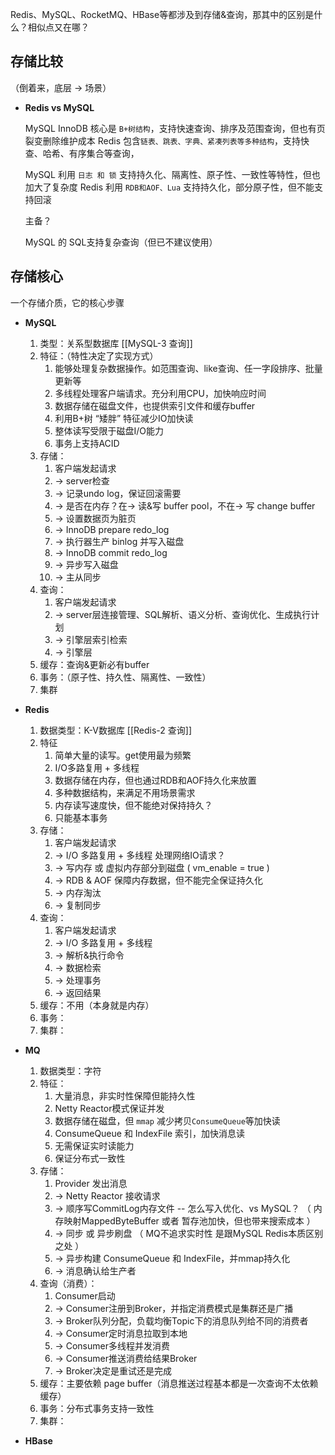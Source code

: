 Redis、MySQL、RocketMQ、HBase等都涉及到存储&查询，那其中的区别是什么？相似点又在哪？

## 存储比较

（倒着来，底层 -> 场景）

-  **Redis vs MySQL**

	MySQL InnoDB 核心是 `B+树结构`，支持快速查询、排序及范围查询，但也有页裂变删除维护成本
	Redis 包含`链表、跳表、字典、紧凑列表等多种结构`，支持快查、哈希、有序集合等查询，
	
	MySQL 利用 `日志 和 锁` 支持持久化、隔离性、原子性、一致性等特性，但也加大了复杂度
	Redis 利用 `RDB和AOF、Lua` 支持持久化，部分原子性，但不能支持回滚
	
	主备？
	
	MySQL 的 SQL支持复杂查询（但已不建议使用）

## 存储核心

一个存储介质，它的核心步骤
-  **MySQL** 
    1.  类型：关系型数据库  [[MySQL-3 查询]]
    2.  特征：（特性决定了实现方式）
	    1.  能够处理复杂数据操作。如范围查询、like查询、任一字段排序、批量更新等
	    2.  多线程处理客户端请求。充分利用CPU，加快响应时间
	    3.  数据存储在磁盘文件，也提供索引文件和缓存buffer
	    4.  利用B+树 “矮胖” 特征减少IO加快读
	    5.  整体读写受限于磁盘I/O能力
	    6.  事务上支持ACID
    3.  存储：
	    1.  客户端发起请求
	    2.  -> server检查 
	    3.  -> 记录undo log，保证回滚需要
	    4.  -> 是否在内存？在-> 读&写 buffer pool，不在-> 写 change buffer
	    5.  -> 设置数据页为脏页
	    6.  -> InnoDB  prepare  redo_log
	    7.  -> 执行器生产 binlog 并写入磁盘
	    8.  -> InnoDB  commit  redo_log
	    9.  -> 异步写入磁盘
	    10.  -> 主从同步
    4.  查询：
	    1.  客户端发起请求
	    2.  -> server层连接管理、SQL解析、语义分析、查询优化、生成执行计划
	    3.  -> 引擎层索引检索
	    4.  -> 引擎层
    5.  缓存：查询&更新必有buffer
    6.  事务：（原子性、持久性、隔离性、一致性）
    7.  集群


-  **Redis**
    1.  数据类型：K-V数据库  [[Redis-2 查询]]
    2.  特征
	    1.  简单大量的读写。get使用最为频繁
	    2.  I/O多路复用 + 多线程
	    3.  数据存储在内存，但也通过RDB和AOF持久化来放置
	    4.  多种数据结构，来满足不用场景需求
	    5.  内存读写速度快，但不能绝对保持持久？
	    6.  只能基本事务
    3.  存储：
	    1.  客户端发起请求
	    2.  -> I/O 多路复用 + 多线程 处理网络IO请求？
	    3.  -> 写内存 或 虚拟内存部分到磁盘 ( vm_enable = true )
	    4.  -> RDB & AOF 保障内存数据，但不能完全保证持久化
	    5.  -> 内存淘汰
	    6.  -> 复制同步
    4.  查询：
	    1.  客户端发起请求
	    2.  ->  I/O 多路复用 + 多线程
	    3.  -> 解析&执行命令
	    4.  -> 数据检索
	    5.  -> 处理事务
	    6.  -> 返回结果
    5.  缓存：不用（本身就是内存）
    6.  事务：
    7.  集群：


-  **MQ**
	1.  数据类型：字符
	2.  特征：
		1.  大量消息，非实时性保障但能持久性
		2.  Netty Reactor模式保证并发
		3.  数据存储在磁盘，但 `mmap` 减少拷贝`ConsumeQueue`等加快读
		4.   ConsumeQueue 和 IndexFile 索引，加快消息读
		5.  无需保证实时读能力
		6.  保证分布式一致性 
	3.  存储：
		1.  Provider 发出消息 
		2.  -> Netty Reactor 接收请求
		4.  -> 顺序写CommitLog内存文件  -- 怎么写入优化、vs MySQL？
		   （ 内存映射MappedByteBuffer 或者 暂存池加快，但也带来搜索成本 ）
		4.  -> 同步 或 异步刷盘 （ MQ不追求实时性 是跟MySQL Redis本质区别之处 ）
		5.  -> 异步构建 ConsumeQueue 和 IndexFile，并mmap持久化
		6.  -> 消息确认给生产者
	4.  查询（消费）：
		1.  Consumer启动
		2.  -> Consumer注册到Broker，并指定消费模式是集群还是广播
		3.  -> Broker队列分配，负载均衡Topic下的消息队列给不同的消费者
		4.  -> Consumer定时消息拉取到本地
		5.  -> Consumer多线程并发消费
		6.  -> Consumer推送消费给结果Broker
		7.  -> Broker决定是重试还是完成
	5. 缓存：主要依赖 page buffer（消息推送过程基本都是一次查询不太依赖缓存）
	6.  事务：分布式事务支持一致性
	7.  集群：


-  **HBase**



